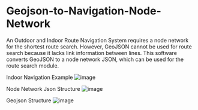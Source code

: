 # Geojson-to-Navigation-Node-Network
An Outdoor and Indoor Route Navigation System requires a node network for the shortest route search. However, GeoJSON cannot be used for route search because it lacks link information between lines. This software converts GeoJSON to a node network JSON, which can be used for the route search module.

Indoor Navigation Example
![image](https://github.com/UniverseMaker/Geojson-to-Navigation-Node-Network/assets/14816515/481c006e-8b89-476f-a8de-a35730d43cdc)

Node Network Json Structure
![image](https://github.com/UniverseMaker/Geojson-to-Navigation-Node-Network/assets/14816515/854a5382-00ed-4508-96e7-c6b023a6d1c3)

Geojson Structure
![image](https://github.com/UniverseMaker/Geojson-to-Navigation-Node-Network/assets/14816515/98495ec9-c7c4-4f7e-88b6-c36f9689af06)
